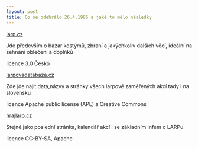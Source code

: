 ```yaml
---
layout: post
title: Co se odehrálo 26.4.1986 a jaké to mělo následky 
---
```


[larp.cz](http://www.larp.cz/?q=cs/bazar)
<p>Jde především o bazar kostýmů, zbraní a jakýchkoliv dalších věcí, ideální na sehnání oblečení a doplňků</p>
<p>licence 3.0 Česko</p>

[larpovadatabaza.cz](http://larpovadatabaze.cz/home?0)
<p>Zde jde najít data,názvy a stránky všech larpově zaměřených akcí tady i na slovensku </p> 
<p>licence Apache public license (APL) a Creative Commons</p>

[hrajlarp.cz](http://hrajlarp.cz)
<p>Stejné jako poslední stránka, kalendář akcí i se základním infem o LARPu</p>
<p>licence CC-BY-SA, Apache</p>
